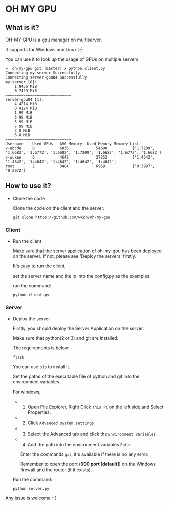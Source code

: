 # OH MY GPU

## What is it?

OH-MY-GPU is a gpu manager on multiserver.

It supports for Windows and Linux :-)

You can use it to look up the usage of GPUs on multiple servers.

```
➜  oh-my-gpu git:(master) ✗ python client.py 
Connecting my-server Successfully
Connecting server-gpu04 Successfully
my-server [0]:
    1 8456 MiB
    0 7429 MiB
=============================
server-gpu04 [1]:
    4 4214 MiB
    0 4124 MiB
    1 99 MiB
    3 99 MiB
    5 99 MiB
    7 99 MiB
    2 8 MiB
    6 8 MiB
=============================
Username	Used GPUs	AVG Memory	Used Memory	Memory List
v-abcde    	8          	6836          	54690        	['1:7209', '1:6682', '1:6772', '1:6682', '1:7209', '1:6682', '1:6772', '1:6682']
v-wukan    	6          	4642          	27852        	['1:4642', '1:4642', '1:4642', '1:4642', '1:4642', '1:4642']
root    	2          	3484          	6969        	['0:3997', '0:2972']
```

## How to use it?

- Clone the code

    Clone the code on the client and the server.

    ```
    git clone https://github.com/wkcn/oh-my-gpu
    ```

### Client

- Run the client

    Make sure that the server application of oh-my-gpu has been deployed on the server. If not, please see 'Deploy the servers' firstly.

    It's easy to run the client, 

    set the server name and the ip into the config.py as the examples.

    run the command: 

    ```
    python client.py
    ```
### Server

- Deploy the server

    Firstly, you should deploy the Server Application on the server.

    Make sure that python(2 or 3) and git are installed.

    The requirements is below:

    ```
    flask
    ```

    You can use `pip` to install it.

    Set the paths of the executable file of python and git into the environment variables.

    For windows, 

    - 1. Open File Explorer, Right Click `This PC` on the left side,and Select Properties.

    - 2. Click `Advanced system settings`

    - 3. Select the Advanced tab and click the `Environment Variables`

    - 4. Add the path into the environment variables `Path`

        Enter the commands `git`, it's available if there is no any error.

        Remember to open the port (**690 port [default]**) on the Windows firewall and the router (if it exists).

    Run the command:

    ```
    python server.py
    ```

Any issue is welcome :-)
